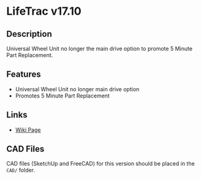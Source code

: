 # LifeTrac v17.10

## Description
Universal Wheel Unit no longer the main drive option to promote 5 Minute Part Replacement.

## Features
- Universal Wheel Unit no longer main drive option
- Promotes 5 Minute Part Replacement

## Links
- [Wiki Page](https://wiki.opensourceecology.org/wiki/LifeTrac_v17.10)

## CAD Files
CAD files (SketchUp and FreeCAD) for this version should be placed in the `CAD/` folder.